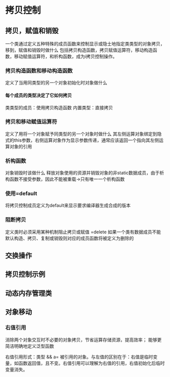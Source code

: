 # 拷贝控制

## 拷贝，赋值和销毁

一个类通过定义五种特殊的成员函数来控制显示或隐士地指定类类型的对象拷贝，移到，赋值和销毁时做什么
包括拷贝构造函数，拷贝赋值运算符，移动构造函数，移动赋值运算符，和析构函数，成为i拷贝控制操作。

### 拷贝构造函数和移动构造函数
定义了当用同类型的另一个对象初始化时对象做什么
#### 每个成员的类型决定了它如何拷贝
类类型的成员：使用拷贝构造函数
内置类型：直接拷贝

### 拷贝和移动赋值运算符
定义了用将一个对象赋予同类型的另一个对象时做什么
其左侧运算对象绑定到隐式的this参数，右侧运算对象作为显示参数传递，通常应该返回一个指向其左侧运算对象的引用
### 析构函数
对象销毁时该做什么
释放对象使用的资源并销毁对象的非static数据成员，由于析构函数不接受参数，因此不能被重载->只有唯一一个析构函数

### 使用=default
将拷贝控制成员定义为default来显示要求编译器生成合成的版本

### 阻断拷贝
定义类时必须采用某种机制阻止拷贝或赋值
=delete
如果一个类有数据成员不能默认构造、拷贝、复制或销毁则对应的成员函数将被定义为删除的
## 交换操作

## 拷贝控制示例

## 动态内存管理类

## 对象移动

### 右值引用

消除两个对象交互时不必要的对象拷贝，节省运算存储资源，提高效率；
能够更简洁明确地定义泛型函数

右值引用形式：类型 && a= 被引用的对象。与左值的区别在于：右值是临时变量，如函数返回值，且不变。右值引用可以理解为右值的引用，右值初始化后临时变量消失。
